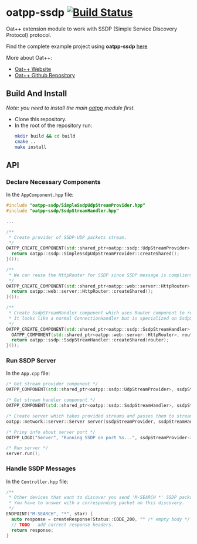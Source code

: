 # oatpp-ssdp [![Build Status](https://dev.azure.com/lganzzzo/lganzzzo/_apis/build/status/oatpp.oatpp-ssdp?branchName=master)](https://dev.azure.com/lganzzzo/lganzzzo/_build/latest?definitionId=28&branchName=master)

Oat++ extension module to work with SSDP (Simple Service Discovery Protocol) protocol.

Find the complete example project using **oatpp-ssdp** [here](/path/to/public/example/repo)

More about Oat++:

- [Oat++ Website](https://oatpp.io/)
- [Oat++ Github Repository](https://github.com/oatpp/oatpp)

## Build And Install

*Note: you need to install the main [oatpp](https://github.com/oatpp/oatpp) module first.*


- Clone this repository.
- In the root of the repository run:
   ```bash
   mkdir build && cd build
   cmake ..
   make install
   ```
   
## API

### Declare Necessary Components

In the `AppComponent.hpp` file:

```cpp
#include "oatpp-ssdp/SimpleSsdpUdpStreamProvider.hpp"
#include "oatpp-ssdp/SsdpStreamHandler.hpp"

...

/**
 * Create provider of SSDP-UDP packets stream.
 */
OATPP_CREATE_COMPONENT(std::shared_ptr<oatpp::ssdp::UdpStreamProvider>, ssdpStreamProvider)("ssdp", [] {
  return oatpp::ssdp::SimpleSsdpUdpStreamProvider::createShared();
}());

/**
 * We can reuse the HttpRouter for SSDP since SSDP message is complient to HTTP1.1.
 */
OATPP_CREATE_COMPONENT(std::shared_ptr<oatpp::web::server::HttpRouter>, ssdpRouter)("ssdp", [] {
  return oatpp::web::server::HttpRouter::createShared();
}());

/**
 * Create SsdpStreamHandler component which uses Router component to route requests.
 * It looks like a normal ConnectionHandler but is specialized on SsdpStreams and returns something conceptually very different
 */
OATPP_CREATE_COMPONENT(std::shared_ptr<oatpp::ssdp::SsdpStreamHandler>, ssdpStreamHandler)("ssdp", [] {
  OATPP_COMPONENT(std::shared_ptr<oatpp::web::server::HttpRouter>, router, "ssdp"); // get Router component
  return oatpp::ssdp::SsdpStreamHandler::createShared(router);
}());  
```

### Run SSDP Server

In the `App.cpp` file:

```cpp
/* Get stream provider component */
OATPP_COMPONENT(std::shared_ptr<oatpp::ssdp::UdpStreamProvider>, ssdpStreamProvider, "ssdp");

/* Get stream handler component */
OATPP_COMPONENT(std::shared_ptr<oatpp::ssdp::SsdpStreamHandler>, ssdpStreamHandler, "ssdp");

/* Create server which takes provided streams and passes them to stream handler */
oatpp::network::server::Server server(ssdpStreamProvider, ssdpStreamHandler);

/* Priny info about server port */
OATPP_LOGD("Server", "Running SSDP on port %s...", ssdpStreamProvider->getProperty("port").getData());

/* Run server */
server.run();
```

### Handle SSDP Messages

In the `Controller.hpp` file:

```cpp
/**
 * Other devices that want to discover you send 'M-SEARCH *' SSDP packages.
 * You have to answer with a corresponding packet on this discovery.
 */
ENDPOINT("M-SEARCH", "*", star) {
  auto response = createResponse(Status::CODE_200, "" /* empty body */);
  // TODO - add correct response headers.
  return response;
}
```
